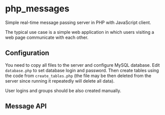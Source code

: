 # php_messages
Simple real-time message passing server in PHP with JavaScript client.

The typical use case is a simple web application in which users visiting a web page communicate with each other.

## Configuration

You need to copy all files to the server and configure MySQL database. Edit `database.php` to set database login and password. Then create tables using the code from `create_tables.php` (the file may be then deleted from the server since running it repeatedly will delete all data).

User logins and groups should be also created manually.

## Message API
